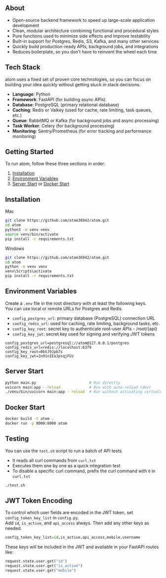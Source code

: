 ## About
- Open-source backend framework to speed up large-scale application development  
- Clean, modular architecture combining functional and procedural styles  
- Pure functions used to minimize side effects and improve testability  
- Built-in support for Postgres, Redis, S3, Kafka, and many other services  
- Quickly build production-ready APIs, background jobs, and integrations  
- Reduces boilerplate, so you don’t have to reinvent the wheel each time

## Tech Stack
atom uses a fixed set of proven core technologies, so you can focus on building your idea quickly without getting stuck in stack decisions.
- **Language**: Python
- **Framework**: FastAPI (for building async APIs)
- **Database**: PostgreSQL (primary relational database)
- **Caching**: Redis or Valkey (used for cache, rate limiting, task queues, etc.)
- **Queue**: RabbitMQ or Kafka (for background jobs and async processing)
- **Task Worker**: Celery (for background processing)
- **Monitoring**: Sentry/Prometheus (for error tracking and performance monitoring)

## Getting Started
To run atom, follow these three sections in order:
1. [Installation](#installation)
2. [Environment Variables](#environment-variables)
3. [Server Start](#server-start) or [Docker Start](#docker-start)

## Installation
Mac
```bash
git clone https://github.com/atom36942/atom.git
cd atom
python3 -m venv venv
source venv/bin/activate
pip install -r requirements.txt
```
Windows
```bash
git clone https://github.com/atom36942/atom.git
cd atom
python -m venv venv
venv\Scripts\activate
pip install -r requirements.txt
```

## Environment Variables
Create a `.env` file in the root directory with at least the following keys.  
You can use local or remote URLs for Postgres and Redis.
- `config_postgres_url`: primary database (PostgreSQL) connection URL  
- `config_redis_url`: used for caching, rate limiting, background tasks, etc.  
- `config_key_root`: secret key to authenticate root-user APIs - /root/{api}  
- `config_key_jwt`: secret key used for signing and verifying JWT tokens
```env
config_postgres_url=postgresql://atom@127.0.0.1/postgres
config_redis_url=redis://localhost:6379
config_key_root=0bVJ9Jpb7s
config_key_jwt=2n91nIEaJpsqjFUz
```

## Server Start
```bash
python main.py                        # Run directly
uvicorn main:app --reload             # Run with auto-reload (dev)
./venv/bin/uvicorn main:app --reload  # Run without activating virtualenv
```

## Docker Start
```bash
docker build -t atom .
docker run -p 8000:8000 atom
```

## Testing
You can use the `test.sh` script to run a batch of API tests.
- It reads all curl commands from `curl.txt`
- Executes them one by one as a quick integration test
- To disable a specific curl command, prefix the curl command with `0` in `curl.txt`
```bash
./test.sh
```

## JWT Token Encoding
To control which user fields are encoded in the JWT token, set `config_token_key_list` in `config.py`.  
Add `id`, `is_active`, and `api_access` always. Then add any other keys as needed.
```python
config_token_key_list=id,is_active,api_access,mobile,username
```
These keys will be included in the JWT and available in your FastAPI routes like:
```python
request.state.user.get("id")
request.state.user.get("is_active")
request.state.user.get("mobile")
```
